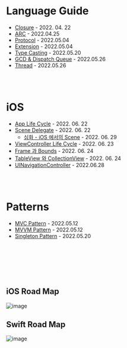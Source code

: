 <!-- # 🏠   [Go Main](https://github.com/Raccoon97/Swift/blob/main/README.md)   🏠
- []()


<br><br><br>

# Main
## Sub
### TinySub


<p aling="center"> Image Center
</p>

# 참조
- []() -->





# Language Guide
  - [Closure](https://github.com/Raccoon97/Swift/blob/main/Language%20Guide/Closure.md) - 2022. 04. 22
  - [ARC](https://github.com/Raccoon97/Swift/blob/main/Language%20Guide/ARC.md) - 2022.04.25
  - [Protocol](https://github.com/Raccoon97/Swift/blob/main/Language%20Guide/Protocol.md) - 2022.05.04
  - [Extension](https://github.com/Raccoon97/Swift/blob/main/Language%20Guide/Extension.md) - 2022.05.04
  - [Type Casting](https://github.com/Raccoon97/Swift/blob/main/Language%20Guide/Type%20Casting.md) - 2022.05.20
  - [GCD & Dispatch Queue](https://github.com/Raccoon97/Swift/blob/main/Language%20Guide/GCD.md) - 2022.05.26
  - [Thread](https://github.com/Raccoon97/Swift/blob/main/Language%20Guide/Thread.md) - 2022.05.26

<br><br>

# iOS
  - [App Life Cycle](https://github.com/Raccoon97/Swift/blob/main/iOS/App%20Life%20Cycle.md) - 2022. 06. 22
  - [Scene Delegate](https://github.com/Raccoon97/Swift/blob/main/iOS/Scene%20Delegate.md) - 2022. 06. 22
    - [심화 - iOS 에서의 Scene]() - 2022. 06. 29
  - [ViewController Life Cycle](https://github.com/Raccoon97/Swift/blob/main/iOS/ViewController%20Life%20Cycle.md) - 2022. 06. 23
  - [Frame 과 Bounds](https://github.com/Raccoon97/Swift/blob/main/iOS/Frame%20%EA%B3%BC%20Bounds.md) - 2022. 06. 24
  - [TableView 와 CollectionView](https://github.com/Raccoon97/Swift/blob/main/iOS/TableView%20%EC%99%80%20CollectionView.md) - 2022. 06. 24
  - [UINavigationController](https://github.com/Raccoon97/Swift/blob/main/iOS/UINavigationController.md) - 2022.06.28

<br><br>

# Patterns
  - [MVC Pattern](https://github.com/Raccoon97/Swift/blob/main/Patterns/MVC%20Pattern.md) - 2022.05.12
  - [MVVM Pattern](https://github.com/Raccoon97/Swift/blob/main/Patterns/MVVM%20Pattern.md) - 2022.05.12
  - [Singleton Pattern](https://github.com/Raccoon97/Swift/blob/main/Patterns/Singleton%20Pattern.md) - 2022.05.20

<br><br><br><br><br>

## iOS Road Map
![image](https://raw.githubusercontent.com/godrm/mobile-developer-roadmap/master/Images/iOS_roadmap_v1.0.png)

## Swift Road Map
![image](https://raw.githubusercontent.com/godrm/mobile-developer-roadmap/master/Images/Swift_programming_roadmap_v0.9.png)
